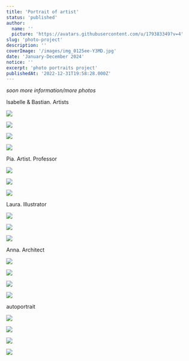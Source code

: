 ```yaml
---
title: 'Portrait of artist'
status: 'published'
author:
  name: ''
  picture: 'https://avatars.githubusercontent.com/u/179383349?v=4'
slug: 'photo-project'
description: ''
coverImage: '/images/img_0125ee-Y3MD.jpg'
date: 'January-December 2024'
notice: ''
excerpt: 'photo portraits project'
publishedAt: '2022-12-31T19:58:28.000Z'
---
```


*soon more information/more photos*

Isabelle & Bastian. Artists

![](/images/img_0625e-c1OD.jpg)

![](/images/img_0656e-IxNz.jpg)

![](/images/img_0673e-Q3ND.jpg)

![](/images/img_0686e-M5Mj.jpg)

Pia. Artist. Professor

![](/images/img_0504el-kwOD.jpg)

![](/images/img_0477e-A1Nj.jpg)

![](/images/img_0444e-Y1Nz.jpg)

Laura. Illustrator

![](/images/img_0125ee-I2OD.jpg)

![](/images/img_0089e-kxNj.jpg)

![](/images/img_0092e-EwMD.jpg)

Anna. Architect

![](/images/img_0389elz-E0OD.jpg)

![](/images/img_0264elz-Q2NT.jpg)

![](/images/img_0319e-I3Mj.jpg)

![](/images/img_0311e-czMD.jpg)

autoportrait

![](/images/img_9813el-A1OD.jpg)

![](/images/img_9843e-I2NT.jpg)

![](/images/img_9850e-M4Mz.jpg)

![](/images/img_0587elow-g1Nj.jpg)